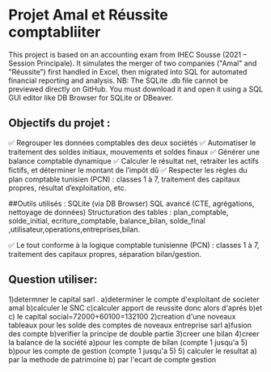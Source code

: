 # Projet Amal et Réussite comptabliiter
This project is based on an accounting exam from IHEC Sousse (2021 – Session Principale). It simulates the merger of two companies ("Amal" and "Réussite") first handled in Excel, then migrated into SQL for automated financial reporting and analysis.
NB: The SQLite .db file cannot be previewed directly on GitHub. You must download it and open it using a SQL GUI editor like DB Browser for SQLite or DBeaver.

## Objectifs du projet :

✅ Regrouper les données comptables des deux sociétés
✅ Automatiser le traitement des soldes initiaux, mouvements et soldes finaux
✅ Générer une balance comptable dynamique
✅ Calculer le résultat net, retraiter les actifs fictifs, et déterminer le montant de l’impôt dû
✅ Respecter les règles du plan comptable tunisien (PCN) : classes 1 à 7, traitement des capitaux propres, résultat d’exploitation, etc.

##Outils utilisés :
SQLite (via DB Browser)
SQL avancé (CTE, agrégations, nettoyage de données)
Structuration des tables : plan_comptable, solde_initial, ecriture_comptable, balance_bilan, solde_final ,utilisateur,operations,entreprises,bilan.

✅ Le tout conforme à la logique comptable tunisienne (PCN) : classes 1 à 7, traitement des capitaux propres, séparation bilan/gestion.

## Question utiliser:
1)determner le capital sarl .
  a)determiner le compte d'exploitant de societer amal
  b)calculer le SNC
  c)calculer apport de reussite 
donc alors d'aprés b)et c) le capital social=72000+60100=132100
2)creation d'une noveaux tableaux pour les solde des comptes de noveaux entreprise sarl
  a)fusion des compte 
  b)verifier la principe de double partie 
3)creer une bilan
4)creer la balance de la société
 a)pour les compte de bilan (compte 1 jusqu'a 5)
 b)pour les compte de gestion (compte 1 jusqu'a 5)
5) calculer le resultat
 a) par la methode de patrimoine
 b) par l'ecart de compte gestion

